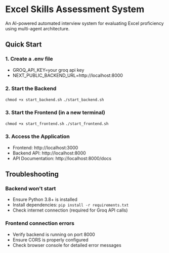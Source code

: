 # Excel Skills Assessment System

An AI-powered automated interview system for evaluating Excel proficiency using multi-agent architecture.

## Quick Start
### 1. Create a .env file 
- GROQ_API_KEY=your groq api key
- NEXT_PUBLIC_BACKEND_URL=http://localhost:8000
### 2. Start the Backend
`
chmod +x start_backend.sh
`
`
./start_backend.sh
`

### 3. Start the Frontend (in a new terminal)
`
chmod +x start_frontend.sh
`
`
./start_frontend.sh
`

### 3. Access the Application
- Frontend: http://localhost:3000
- Backend API: http://localhost:8000
- API Documentation: http://localhost:8000/docs


## Troubleshooting

### Backend won't start
- Ensure Python 3.8+ is installed
- Install dependencies: `pip install -r requirements.txt`
- Check internet connection (required for Groq API calls)

### Frontend connection errors
- Verify backend is running on port 8000
- Ensure CORS is properly configured
- Check browser console for detailed error messages

